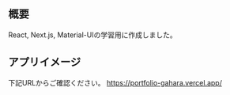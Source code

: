 ## 概要
React, Next.js, Material-UIの学習用に作成しました。

## アプリイメージ
下記URLからご確認ください。
https://portfolio-gahara.vercel.app/



